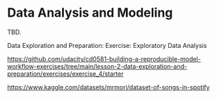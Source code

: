 # Data Analysis and Modeling

TBD.

Data Exploration and Preparation: Exercise: Exploratory Data Analysis

https://github.com/udacity/cd0581-building-a-reproducible-model-workflow-exercises/tree/main/lesson-2-data-exploration-and-preparation/exercises/exercise_4/starter

https://www.kaggle.com/datasets/mrmorj/dataset-of-songs-in-spotify